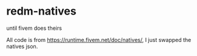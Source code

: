 # redm-natives
until fivem does theirs

All code is from https://runtime.fivem.net/doc/natives/, I just swapped the natives json.
